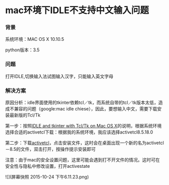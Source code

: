 # mac环境下IDLE不支持中文输入问题

### 背景
系统环境：MAC OS X 10.10.5

python版本：3.5



### 问题
打开IDLE,切换输入法试图输入汉字，只能输入英文字母


### 解决方案

原因分析：idle界面使用的tkinter依赖tcl／tk，而系统自带的tcl／tk版本太低，造成不兼容的问题（google:mac idle chiese），因此，要想输入中文，需要下载安装最新版的Tcl/Tk

第一步：按照[IDLE and tkinter with Tcl/Tk on Mac OS X](https://www.python.org/download/mac/tcltk/)的说明，根据系统环境选择合适的activetcl下载：根据我的系统环境，我应该选择activetcl8.5.18.0

第二步：下载[activetcl](http://www.activestate.com/activetcl/downloads)，点击安装文件，这时会在桌面出现一个新的名为activetcl－8.5的文件，双击打开，按操作提示安装即可

注意：由于mac的安全设置问题，这里可能会遇到打不开文件的情况。这时可在安全性与隐私中修改设置，打开activestate

![](屏幕快照 2015-10-24 下午6.11.23.png)

